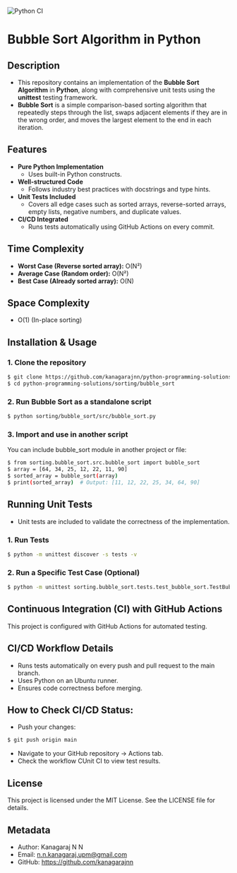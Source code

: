 ![Python CI](https://github.com/kanagarajnn/python-programming-solutions/actions/workflows/python-ci.yml/badge.svg)

# Bubble Sort Algorithm in Python

## Description
- This repository contains an implementation of the **Bubble Sort Algorithm** in **Python**, along with comprehensive unit tests using the **unittest** testing framework.
- **Bubble Sort** is a simple comparison-based sorting algorithm that repeatedly steps through the list, swaps adjacent elements if they are in the wrong order, and moves the largest element to the end in each iteration.

## Features
- **Pure Python Implementation**
  - Uses built-in Python constructs.
- **Well-structured Code**
  - Follows industry best practices with docstrings and type hints.
- **Unit Tests Included**
  - Covers all edge cases such as sorted arrays, reverse-sorted arrays, empty lists, negative numbers, and duplicate values.
- **CI/CD Integrated**
  - Runs tests automatically using GitHub Actions on every commit.

## Time Complexity
- **Worst Case (Reverse sorted array):**	O(N²)
- **Average Case (Random order):**	O(N²)
- **Best Case (Already sorted array):**	O(N)

## Space Complexity 
- O(1) (In-place sorting)

## Installation & Usage
### 1. Clone the repository
```sh
$ git clone https://github.com/kanagarajnn/python-programming-solutions.git
$ cd python-programming-solutions/sorting/bubble_sort
```

### 2. Run Bubble Sort as a standalone script
```sh
$ python sorting/bubble_sort/src/bubble_sort.py
```

### 3. Import and use in another script
You can include bubble_sort module in another project or file:
```sh
$ from sorting.bubble_sort.src.bubble_sort import bubble_sort
$ array = [64, 34, 25, 12, 22, 11, 90]
$ sorted_array = bubble_sort(array)
$ print(sorted_array)  # Output: [11, 12, 22, 25, 34, 64, 90]
```

## Running Unit Tests
- Unit tests are included to validate the correctness of the implementation.

### 1. Run Tests
```sh
$ python -m unittest discover -s tests -v
```

### 2. Run a Specific Test Case (Optional)
```sh
$ python -m unittest sorting.bubble_sort.tests.test_bubble_sort.TestBubbleSort.test_unsorted
```

## Continuous Integration (CI) with GitHub Actions
This project is configured with GitHub Actions for automated testing.

## CI/CD Workflow Details
- Runs tests automatically on every push and pull request to the main branch.
- Uses Python on an Ubuntu runner.
- Ensures code correctness before merging.

## How to Check CI/CD Status:
- Push your changes:
```sh
$ git push origin main
```
- Navigate to your GitHub repository → Actions tab.
- Check the workflow CUnit CI to view test results.

## License
This project is licensed under the MIT License. See the LICENSE file for details.

## Metadata
- Author: Kanagaraj N N
- Email: n.n.kanagaraj.upm@gmail.com
- GitHub: https://github.com/kanagarajnn

